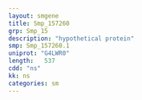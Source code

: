 ```yaml
---
layout: smgene
title: Smp_157260
grp: Smp_15
description: "hypothetical protein"
smp: Smp_157260.1
uniprot: "G4LWR0"
length:   537
cdd: "ns"
kk: ns
categories: sm
---
```

